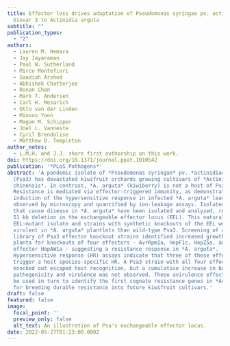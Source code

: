 ```yaml
---
title: Effector loss drives adaptation of Pseudomonas syringae pv. actinidiae
  biovar 3 to Actinidia arguta
subtitle: ""
publication_types:
  - "2"
authors:
  - Lauren M. Hemara
  - Jay Jayaraman
  - Paul W. Sutherland
  - Mirco Montefiori
  - Saadiah Arshed
  - Abhishek Chatterjee
  - Ronan Chen
  - Mark T. Andersen
  - Carl H. Mesarich
  - Otto van der Linden
  - Minsoo Yoon
  - Magan M. Schipper
  - Joel L. Vanneste
  - Cyril Brendolise
  - Matthew D. Templeton
author_notes:
  - L.M.H. and J.J. share first authorship on this work.
doi: https://doi.org/10.1371/journal.ppat.1010542
publication: '*PLoS Pathogens*'
abstract: 'A pandemic isolate of *Pseudomonas syringae* pv. *actinidiae* biovar 3
  (Psa3) has devastated kiwifruit orchards growing cultivars of *Actinidia
  chinensis*. In contrast, *A. arguta* (kiwiberry) is not a host of Psa3.
  Resistance is mediated via effector-triggered immunity, as demonstrated by
  induction of the hypersensitive response in infected *A. arguta* leaves,
  observed by microscopy and quantified by ion-leakage assays. Isolates of Psa3
  that cause disease in *A. arguta* have been isolated and analyzed, revealing a
  51 kb deletion in the exchangeable effector locus (EEL). This natural
  EEL-mutant isolate and strains with synthetic knockouts of the EEL were more
  virulent in *A. arguta* plantlets than wild-type Psa3. Screening of a complete
  library of Psa3 effector knockout strains identified increased growth in
  planta for knockouts of four effectors - AvrRpm1a, HopF1c, HopZ5a, and the EEL
  effector HopAW1a - suggesting a resistance response in *A. arguta*.
  Hypersensitive response (HR) assays indicate that three of these effectors
  trigger a host species-specific HR. A Psa3 strain with all four effectors
  knocked out escaped host recognition, but a cumulative increase in bacterial
  pathogenicity and virulence was not observed. These avirulence effectors can
  be used in turn to identify the first cognate resistance genes in *Actinidia*
  for breeding durable resistance into future kiwifruit cultivars.'
draft: false
featured: false
image:
  focal_point: ''
  preview_only: false
  alt_text: An illustration of Psa's exchangeable effector locus. 
date: 2022-05-27T01:23:00.000Z
---
```

